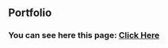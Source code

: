 ## Portfolio

### You can see here this page: [Click Here](https://subratgoogle.github.io/Subrat-Portfolio/)
